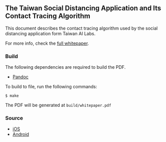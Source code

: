 ## The Taiwan Social Distancing Application and Its Contact Tracing Algorithm

This document describes the contact tracing algorithm used by the social distancing application form Taiwan AI Labs.

For more info, check the [full whitepaper](https://github.com/ailabstw/social-distancing/blob/master/build/whitepaper.pdf).

### Build

The following dependencies are required to build the PDF.

* [Pandoc](https://pandoc.org/)

To build to file, run the following commands:

```
$ make
```

The PDF will be generated at `build/whitepaper.pdf`

### Source

* [iOS](https://github.com/ailabstw/social-distancing-android)
* [Android](https://github.com/ailabstw/social-distancing-ios)
